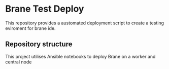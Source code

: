 # Brane Test Deploy
This repository provides a austomated deployment script to create a testing eviroment for brane ide.

## Repository structure
This project utilises Ansible notebooks to deploy Brane on a worker and central node 
